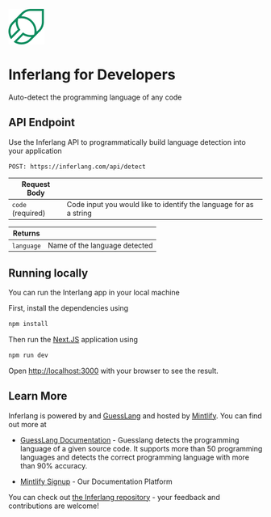 ![Tux, the Linux mascot](/assets/mintlify-green-smol.png)

# Inferlang for Developers

Auto-detect the programming language of any code

## API Endpoint

Use the Inferlang API to programmatically build language detection into your application

```bash
POST: https://inferlang.com/api/detect
```

| Request Body      |                                                                    |
| ----------------- | ------------------------------------------------------------------ |
| `code` (required) | Code input you would like to identify the language for as a string |

| Returns    |                               |
| ---------- | ----------------------------- |
| `language` | Name of the language detected |

## Running locally

You can run the Interlang app in your local machine

First, install the dependencies using

```bash
npm install
```

Then run the [Next.JS](https://nextjs.org/) application using

```bash
npm run dev
```

Open [http://localhost:3000](http://localhost:3000) with your browser to see the result.

## Learn More

Inferlang is powered by and [GuessLang](https://github.com/yoeo/guesslang) and hosted by [Mintlify](https://mintlify.ccom). You can find out more at

- [GuessLang Documentation](https://guesslang.readthedocs.io/en/latest/) - Guesslang detects the programming language of a given source code. It supports more than 50 programming languages and detects the correct programming language with more than 90% accuracy.

- [Mintlify Signup](https://mintlify.com) - Our Documentation Platform

You can check out [the Inferlang repository](https://github.com/mintlify/inferapp) - your feedback and contributions are welcome!

